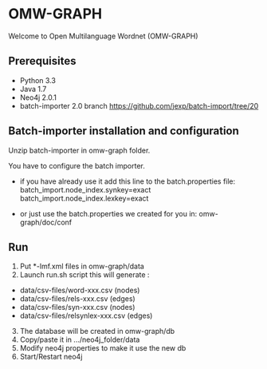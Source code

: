 OMW-GRAPH
=========

Welcome to Open Multilanguage Wordnet (OMW-GRAPH)

Prerequisites
-------------

* Python 3.3
* Java 1.7
* Neo4j 2.0.1
* batch-importer 2.0 branch https://github.com/jexp/batch-import/tree/20

Batch-importer installation and configuration
---------------------------------------------

Unzip batch-importer in omw-graph folder.

You have to configure the batch importer.

* if you have already use it add this line to the batch.properties file:
  batch_import.node_index.synkey=exact
  batch_import.node_index.lexkey=exact

* or just use the batch.properties we created for you in:
  omw-graph/doc/conf

Run
---

1. Put *-lmf.xml files in omw-graph/data
2. Launch run.sh script this will generate : 
  * data/csv-files/word-xxx.csv (nodes) 
  * data/csv-files/rels-xxx.csv (edges)
  * data/csv-files/syn-xxx.csv (nodes)
  * data/csv-files/relsynlex-xxx.csv (edges)
3. The database will be created in omw-graph/db
4. Copy/paste it in .../neo4j_folder/data
5. Modify neo4j properties to make it use the new db
6. Start/Restart neo4j
